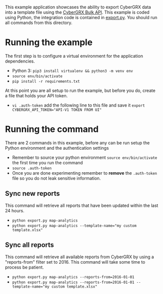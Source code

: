 This example application showcases the ability to export CyberGRX data into a template file using the [CyberGRX Bulk API](https://api.cybergrx.com/bulk-v1/swagger/).  This example is coded using Python, the integration code is contained in [export.py](./export.py).  You should run all commands from this directory.

# Running the example
The first step is to configure a virtual environment for the application dependencies.
- Python 3: `pip3 install virtualenv && python3 -m venv env`
- `source env/bin/activate`
- `pip install -r requirements.txt`

At this point you are all setup to run the example, but before you do, create a file that holds your API token. 
- `vi .auth-token` add the following line to this file and save it `export CYBERGRX_API_TOKEN="API-V1 TOKEN FROM UI"`

# Running the command
There are 2 commands in this example, before any can be run setup the Python environment and the authentication settings
- Remember to source your python environment `source env/bin/activate` the first time you run the command
- `source .auth-token`
- Once you are done experimenting remember to **remove** the `.auth-token` file so you do not leak sensitive information.

## Sync new reports
This command will retrieve all reports that have been updated within the last 24 hours.
- `python export.py map-analytics`
- `python export.py map-analytics --template-name="my custom template.xlsx"`

## Sync all reports
This command will retrieve all available reports from CyberGRX by using a "reports-from" filter set to 2016.  This command will take some time to process be patient.
- `python export.py map-analytics --reports-from=2016-01-01`
- `python export.py map-analytics --reports-from=2016-01-01 --template-name="my custom template.xlsx"`